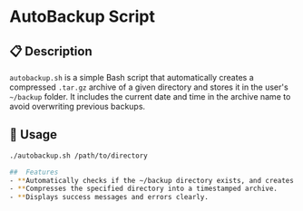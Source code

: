 # AutoBackup Script

## 📋 Description
`autobackup.sh` is a simple Bash script that automatically creates a compressed `.tar.gz` archive of a given directory and stores it in the user's `~/backup` folder. It includes the current date and time in the archive name to avoid overwriting previous backups.

## 🚀 Usage

```bash
./autobackup.sh /path/to/directory

##  Features
- **Automatically checks if the ~/backup directory exists, and creates it if not.
- **Compresses the specified directory into a timestamped archive.
- **Displays success messages and errors clearly.


